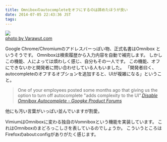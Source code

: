```yaml
---
title: Omniboxのautocompleteをオフにするのは諦めたほうが良い
date: 2014-07-05 22:43:36 JST
tags: 
---
```


[![](http://farm5.staticflickr.com/4133/5087580520_b2cee7e306.jpg)](http://www.flickr.com/photos/35401556@N04/5087580520)  
[photo by Varawut\.com](http://www.flickr.com/photos/35401556@N04/5087580520)

Google Chrome/Chromiumのアドレスバーっぽい物、正式名書はOmnibox というそうです。
Omniboxは検索履歴から入力内容を自動で補完します。
しかしこの機能、人によっては煩わしく感じ、自分もその一人です。
この機能、オフにできないかと開発者に問い合わせしている人もいました。
「開発者曰く、autocompleteのオフするオプションを追加すると、UIが複雑になる」ということ。

> One of your employees posted some months ago that giving us the option to turn off autocomplete "adds complexity to the UI"\.<cite>[Disable Omnibox Autocomplete \- Googke Product Forums](https://productforums.google.com/forum/#!topic/chrome/UC1h23kpQT8)</cite>
> 

他にも汚い言葉がいっぱい並んでいますが割愛。

VimiumはOmniboxに変わる独自のVomniboxという機能を実装しています。
これはOmniboxのまどろっこしさを表しているのでしょうか。
こういうところはFirefoxのabout:configがありがたく感じます。

